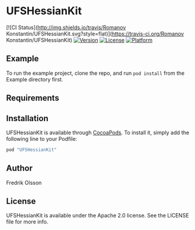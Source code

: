 # UFSHessianKit

[![CI Status](http://img.shields.io/travis/Romanov Konstantin/UFSHessianKit.svg?style=flat)](https://travis-ci.org/Romanov Konstantin/UFSHessianKit)
[![Version](https://img.shields.io/cocoapods/v/UFSHessianKit.svg?style=flat)](http://cocoapods.org/pods/UFSHessianKit)
[![License](https://img.shields.io/cocoapods/l/UFSHessianKit.svg?style=flat)](http://cocoapods.org/pods/UFSHessianKit)
[![Platform](https://img.shields.io/cocoapods/p/UFSHessianKit.svg?style=flat)](http://cocoapods.org/pods/UFSHessianKit)

## Example

To run the example project, clone the repo, and run `pod install` from the Example directory first.

## Requirements

## Installation

UFSHessianKit is available through [CocoaPods](http://cocoapods.org). To install
it, simply add the following line to your Podfile:

```ruby
pod "UFSHessianKit"
```

## Author

Fredrik Olsson

## License

UFSHessianKit is available under the Apache 2.0 license. See the LICENSE file for more info.
